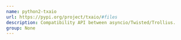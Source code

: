 ```yaml
---
name: python2-txaio
url: https://pypi.org/project/txaio/#files
description: Compatibility API between asyncio/Twisted/Trollius.
group: None
---
```


